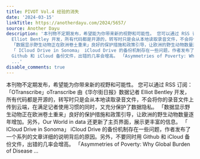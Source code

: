```yaml
---
title: PIVOT Vol.4 经验的消失
date: '2024-03-15'
linkTitle: https://anotherdayu.com/2024/5657/
source: Another Dayu
description: '本刊物不定期发布，希望能为你带来新的视野和可能性。 您可以通过 RSS 订阅： 「OTranscribe」oTranscribe 由《华尔街日报》数据记者
  Elliot Bentley 开发，所有代码都是开源的，转写时只是会从本地读取录音文件，不会将你的录音文件上传到云端，在满足记者使用习惯的同时，又充分保护了数据隐私。
  「数据显示野生动物正在欧洲卷土重来」良好的保护措施和政策引导，让欧洲的野生动物数量逐年增加。另外，Our World in data 还更新了主页界面，展示更丰富的信息。
  「 ICloud Drive in Sonoma」 iCloud Drive 的备份机制存在一些问题，作者发布了一个系列的文章详细的说明背后的原因。另外，不要同时用
  Github 和 iCloud 备份文件，出错的几率会增高。 「Asymmetries of Poverty: Why Global Burden of Disease
  ...'
disable_comments: true
---
```

本刊物不定期发布，希望能为你带来新的视野和可能性。 您可以通过 RSS 订阅： 「OTranscribe」oTranscribe 由《华尔街日报》数据记者 Elliot Bentley 开发，所有代码都是开源的，转写时只是会从本地读取录音文件，不会将你的录音文件上传到云端，在满足记者使用习惯的同时，又充分保护了数据隐私。 「数据显示野生动物正在欧洲卷土重来」良好的保护措施和政策引导，让欧洲的野生动物数量逐年增加。另外，Our World in data 还更新了主页界面，展示更丰富的信息。 「 ICloud Drive in Sonoma」 iCloud Drive 的备份机制存在一些问题，作者发布了一个系列的文章详细的说明背后的原因。另外，不要同时用 Github 和 iCloud 备份文件，出错的几率会增高。 「Asymmetries of Poverty: Why Global Burden of Disease ...